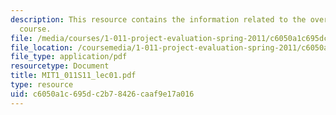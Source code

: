 ```yaml
---
description: This resource contains the information related to the overview of the
  course.
file: /media/courses/1-011-project-evaluation-spring-2011/c6050a1c695dc2b78426caaf9e17a016_MIT1_011S11_lec01.pdf
file_location: /coursemedia/1-011-project-evaluation-spring-2011/c6050a1c695dc2b78426caaf9e17a016_MIT1_011S11_lec01.pdf
file_type: application/pdf
resourcetype: Document
title: MIT1_011S11_lec01.pdf
type: resource
uid: c6050a1c-695d-c2b7-8426-caaf9e17a016
---
```

